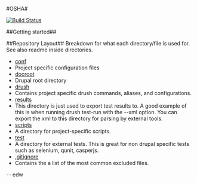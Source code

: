 #OSHA#

[![Build Status](http://ci.edw.ro/buildStatus/icon?job=osha_test)](http://ci.edw.ro/job/osha_test/)

##Getting started##


##Repository Layout##
Breakdown for what each directory/file is used for. See also readme inside directories.

* [conf](https://github.com/eaudeweb/osha/tree/master/conf)
 * Project specific configuration files
* [docroot](https://github.com/eaudeweb/osha/tree/master/docroot)
 * Drupal root directory
* [drush](https://github.com/eaudeweb/osha/tree/master/drush)
 * Contains project specific drush commands, aliases, and configurations.
* [results](https://github.com/eaudeweb/osha/tree/master/results)
 * This directory is just used to export test results to. A good example of this
   is when running drush test-run with the --xml option. You can export the xml
   to this directory for parsing by external tools.
* [scripts](https://github.com/eaudeweb/osha/tree/master/scripts)
 * A directory for project-specific scripts.
* [test](https://github.com/eaudeweb/osha/tree/master/test)
 * A directory for external tests. This is great for non drupal specific tests
 such as selenium, qunit, casperjs.
* [.gitignore](https://github.com/eaudeweb/osha/blob/master/.gitignore)
 * Contains the a list of the most common excluded files.

-- edw
